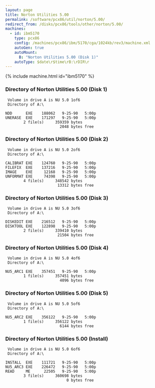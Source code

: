```yaml
---
layout: page
title: Norton Utilities 5.00
permalink: /software/pcx86/util/norton/5.00/
redirect_from: /disks/pcx86/tools/other/norton/5.00/
machines:
  - id: ibm5170
    type: pcx86
    config: /machines/pcx86/ibm/5170/cga/1024kb/rev3/machine.xml
    autoGen: true
    autoMount:
      B: "Norton Utilities 5.00 (Disk 1)"
    autoType: $date\r$time\rB:\rDIR\r
---
```


{% include machine.html id="ibm5170" %}

### Directory of Norton Utilities 5.00 (Disk 1)

     Volume in drive A is NU 5.0 1of6
     Directory of A:\

    NDD      EXE    188062   9-25-90   5:00p
    UNERASE  EXE    171297   9-25-90   5:00p
            2 file(s)     359359 bytes
                            2048 bytes free

### Directory of Norton Utilities 5.00 (Disk 2)

     Volume in drive A is NU 5.0 2of6
     Directory of A:\

    CALIBRAT EXE    124760   9-25-90   5:00p
    FILEFIX  EXE    137216   9-25-90   5:00p
    IMAGE    EXE     12168   9-25-90   5:00p
    UNFORMAT EXE     74398   9-25-90   5:00p
            4 file(s)     348542 bytes
                           13312 bytes free

### Directory of Norton Utilities 5.00 (Disk 3)

     Volume in drive A is NU 5.0 3of6
     Directory of A:\

    DISKEDIT EXE    216512   9-25-90   5:00p
    DISKTOOL EXE    122898   9-25-90   5:00p
            2 file(s)     339410 bytes
                           21504 bytes free

### Directory of Norton Utilities 5.00 (Disk 4)

     Volume in drive A is NU 5.0 4of6
     Directory of A:\

    NU5_ARC1 EXE    357451   9-25-90   5:00p
            1 file(s)     357451 bytes
                            4096 bytes free

### Directory of Norton Utilities 5.00 (Disk 5)

     Volume in drive A is NU 5.0 5of6
     Directory of A:\

    NU5_ARC2 EXE    356122   9-25-90   5:00p
            1 file(s)     356122 bytes
                            6144 bytes free

### Directory of Norton Utilities 5.00 (Install)

     Volume in drive A is NU 5.0 6of6
     Directory of A:\

    INSTALL  EXE    111721   9-25-90   5:00p
    NU5_ARC3 EXE    226472   9-25-90   5:00p
    READ     ME      22505   9-25-90   5:00p
            3 file(s)     360698 bytes
                               0 bytes free
